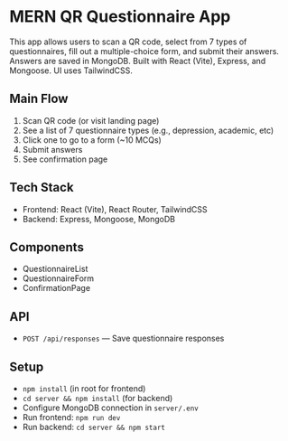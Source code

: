 # MERN QR Questionnaire App

This app allows users to scan a QR code, select from 7 types of questionnaires, fill out a multiple-choice form, and submit their answers. Answers are saved in MongoDB. Built with React (Vite), Express, and Mongoose. UI uses TailwindCSS.

## Main Flow

1. Scan QR code (or visit landing page)
2. See a list of 7 questionnaire types (e.g., depression, academic, etc)
3. Click one to go to a form (~10 MCQs)
4. Submit answers
5. See confirmation page

## Tech Stack

- Frontend: React (Vite), React Router, TailwindCSS
- Backend: Express, Mongoose, MongoDB

## Components

- QuestionnaireList
- QuestionnaireForm
- ConfirmationPage

## API

- `POST /api/responses` — Save questionnaire responses

## Setup

- `npm install` (in root for frontend)
- `cd server && npm install` (for backend)
- Configure MongoDB connection in `server/.env`
- Run frontend: `npm run dev`
- Run backend: `cd server && npm start`
